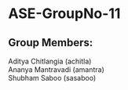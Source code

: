 ﻿# ASE-GroupNo-11
 
## Group Members:
Aditya Chitlangia (achitla)  
Ananya Mantravadi (amantra)  
Shubham Saboo (sasaboo)
